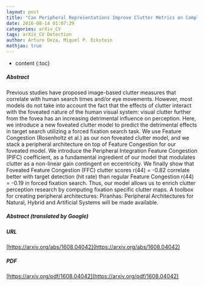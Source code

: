 ```yaml
---
layout: post
title: "Can Peripheral Representations Improve Clutter Metrics on Complex Scenes?"
date: 2016-08-14 01:07:29
categories: arXiv_CV
tags: arXiv_CV Detection
author: Arturo Deza, Miguel P. Eckstein
mathjax: true
---
```


* content
{:toc}

##### Abstract
Previous studies have proposed image-based clutter measures that correlate with human search times and/or eye movements. However, most models do not take into account the fact that the effects of clutter interact with the foveated nature of the human visual system: visual clutter further from the fovea has an increasing detrimental influence on perception. Here, we introduce a new foveated clutter model to predict the detrimental effects in target search utilizing a forced fixation search task. We use Feature Congestion (Rosenholtz et al.) as our non foveated clutter model, and we stack a peripheral architecture on top of Feature Congestion for our foveated model. We introduce the Peripheral Integration Feature Congestion (PIFC) coefficient, as a fundamental ingredient of our model that modulates clutter as a non-linear gain contingent on eccentricity. We finally show that Foveated Feature Congestion (FFC) clutter scores r(44) = -0.82 correlate better with target detection (hit rate) than regular Feature Congestion r(44) = -0.19 in forced fixation search. Thus, our model allows us to enrich clutter perception research by computing fixation specific clutter maps. A toolbox for creating peripheral architectures: Piranhas: Peripheral Architectures for Natural, Hybrid and Artificial Systems will be made available.

##### Abstract (translated by Google)


##### URL
[https://arxiv.org/abs/1608.04042](https://arxiv.org/abs/1608.04042)

##### PDF
[https://arxiv.org/pdf/1608.04042](https://arxiv.org/pdf/1608.04042)

